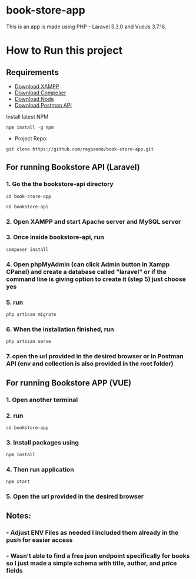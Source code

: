 # book-store-app

This is an app is made using PHP - Laravel 5.3.0 and VueJs 3.7.16.

<h1>How to Run this project</h1>

## Requirements

- [Download XAMPP](https://www.apachefriends.org/download.html)
- [Download Composer](https://getcomposer.org/download/)
- [Download Node](https://nodejs.org/en/download)
- [Download Postman API](https://www.postman.com/downloads/)

Install latest NPM

```
npm install -g npm
```

- Project Repo:

```
git clone https://github.com/reypaano/book-store-app.git
```

## **For running Bookstore API (Laravel)**

### 1. Go the the bookstore-api directory
```
cd book-store-app
```

```
cd bookstore-api
```

### 2. Open XAMPP and start Apache server and MySQL server

### 3. Once inside bookstore-api, run

```
composer install
```

### 4. Open phpMyAdmin (can click Admin button in Xampp CPanel) and create a database called "laravel" or if the command line is giving option to create it (step 5) just choose yes 

### 5. run

```
php artisan migrate
```

### 6. When the installation finished, run

```
php artisan serve
```

### 7. open the url provided in the desired browser or in Postman API (env and collection is also provided in the root folder)

## **For running Bookstore APP (VUE)**

### 1. Open another terminal

### 2. run

```
cd bookstore-app
```

### 3. Install packages using

```
npm install
```

### 4. Then run application

```
npm start
```

### 5. Open the url provided in the desired browser

## Notes:

### - Adjust ENV Files as needed I included them already in the push for easier access

### - Wasn't able to find a free json endpoint specifically for books so I just made a simple schema with title, author, and price fields
